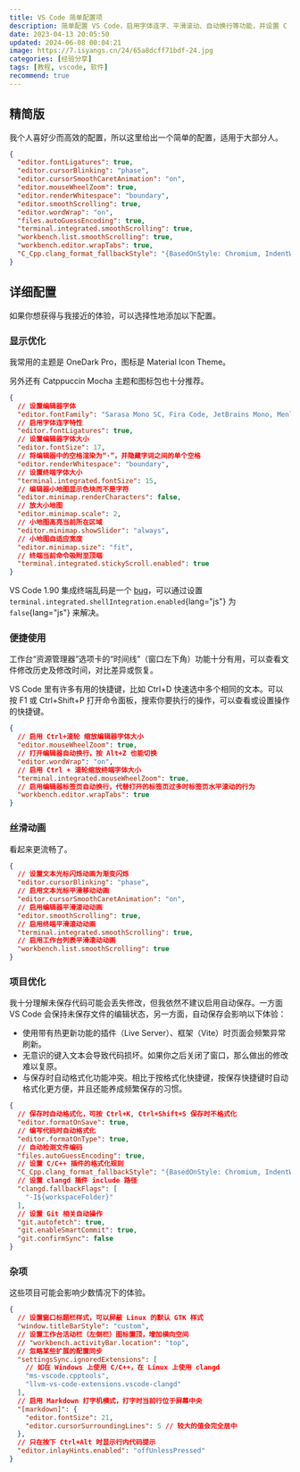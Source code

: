 ```yaml
---
title: VS Code 简单配置项
description: 简单配置 VS Code，启用字体连字、平滑滚动、自动换行等功能，并设置 C 格式化风格，提升编辑器体验。
date: 2023-04-13 20:05:50
updated: 2024-06-08 00:04:21
image: https://7.isyangs.cn/24/65a8dcff71bdf-24.jpg
categories: [经验分享]
tags: [教程, vscode, 软件]
recommend: true
---
```


## 精简版

我个人喜好少而高效的配置，所以这里给出一个简单的配置，适用于大部分人。

```json [%APPDATA%/Code/User/settings.json]
{
  "editor.fontLigatures": true,
  "editor.cursorBlinking": "phase",
  "editor.cursorSmoothCaretAnimation": "on",
  "editor.mouseWheelZoom": true,
  "editor.renderWhitespace": "boundary",
  "editor.smoothScrolling": true,
  "editor.wordWrap": "on",
  "files.autoGuessEncoding": true,
  "terminal.integrated.smoothScrolling": true,
  "workbench.list.smoothScrolling": true,
  "workbench.editor.wrapTabs": true,
  "C_Cpp.clang_format_fallbackStyle": "{BasedOnStyle: Chromium, IndentWidth: 4}"
}
```

## 详细配置

如果你想获得与我接近的体验，可以选择性地添加以下配置。

### 显示优化

我常用的主题是 OneDark Pro，图标是 Material Icon Theme。

另外还有 Catppuccin Mocha 主题和图标包也十分推荐。

```json [%APPDATA%/Code/User/settings.json]
{
  // 设置编辑器字体
  "editor.fontFamily": "Sarasa Mono SC, Fira Code, JetBrains Mono, Menlo, Monaco, Consolas, 'monospace', system-ui, monospace, Symbols Nerd Font, FiraCode Nerd Font, JetBrainsMono Nerd Font, CaskaydiaCove Nerd Font, Hack Nerd Font",
  // 启用字体连字特性
  "editor.fontLigatures": true,
  // 设置编辑器字体大小
  "editor.fontSize": 17,
  // 将编辑器中的空格渲染为“·”，并隐藏字词之间的单个空格
  "editor.renderWhitespace": "boundary",
  // 设置终端字体大小
  "terminal.integrated.fontSize": 15,
  // 编辑器小地图显示色块而不是字符
  "editor.minimap.renderCharacters": false,
  // 放大小地图
  "editor.minimap.scale": 2,
  // 小地图高亮当前所在区域
  "editor.minimap.showSlider": "always",
  // 小地图自适应宽度
  "editor.minimap.size": "fit",
  // 终端当前命令吸附至顶端
  "terminal.integrated.stickyScroll.enabled": true
}
```

VS Code 1.90 集成终端乱码是一个 [bug](https://github.com/microsoft/vscode/issues/211922)，可以通过设置 `terminal.integrated.shellIntegration.enabled`{lang="js"} 为 `false`{lang="js"} 来解决。

### 便捷使用

工作台“资源管理器”选项卡的“时间线”（窗口左下角）功能十分有用，可以查看文件修改历史及修改时间，对比差异或恢复。

VS Code 里有许多有用的快捷键，比如 Ctrl+D 快速选中多个相同的文本。可以按 F1 或 Ctrl+Shift+P 打开命令面板，搜索你要执行的操作，可以查看或设置操作的快捷键。

```json [%APPDATA%/Code/User/settings.json]
{
  // 启用 Ctrl+滚轮 缩放编辑器字体大小
  "editor.mouseWheelZoom": true,
  // 打开编辑器自动换行，按 Alt+Z 也能切换
  "editor.wordWrap": "on",
  // 启用 Ctrl + 滚轮缩放终端字体大小
  "terminal.integrated.mouseWheelZoom": true,
  // 启用编辑器标签页自动换行，代替打开的标签页过多时标签页水平滚动的行为
  "workbench.editor.wrapTabs": true
}
```

### 丝滑动画

看起来更流畅了。

```json [%APPDATA%/Code/User/settings.json]
{
  // 设置文本光标闪烁动画为渐变闪烁
  "editor.cursorBlinking": "phase",
  // 启用文本光标平滑移动动画
  "editor.cursorSmoothCaretAnimation": "on",
  // 启用编辑器平滑滚动动画
  "editor.smoothScrolling": true,
  // 启用终端平滑滚动动画
  "terminal.integrated.smoothScrolling": true,
  // 启用工作台列表平滑滚动动画
  "workbench.list.smoothScrolling": true
}
```

### 项目优化

我十分理解未保存代码可能会丢失修改，但我依然不建议启用自动保存。一方面 VS Code 会保持未保存文件的编辑状态，另一方面，自动保存会影响以下体验：

- 使用带有热更新功能的插件（Live Server）、框架（Vite）时页面会频繁异常刷新。
- 无意识的键入文本会导致代码损坏。如果你之后关闭了窗口，那么做出的修改难以复原。
- 与保存时自动格式化功能冲突。相比于按格式化快捷键，按保存快捷键时自动格式化更方便，并且还能养成频繁保存的习惯。

```json [%APPDATA%/Code/User/settings.json]
{
  // 保存时自动格式化，可按 Ctrl+K, Ctrl+Shift+S 保存时不格式化
  "editor.formatOnSave": true,
  // 编写代码时自动格式化
  "editor.formatOnType": true,
  // 自动检测文件编码
  "files.autoGuessEncoding": true,
  // 设置 C/C++ 插件的格式化规则
  "C_Cpp.clang_format_fallbackStyle": "{BasedOnStyle: Chromium, IndentWidth: 4}",
  // 设置 clangd 插件 include 路径
  "clangd.fallbackFlags": [
    "-I${workspaceFolder}"
  ],
  // 设置 Git 相关自动操作
  "git.autofetch": true,
  "git.enableSmartCommit": true,
  "git.confirmSync": false
}
```

### 杂项

这些项目可能会影响少数情况下的体验。

```json [%APPDATA%/Code/User/settings.json]
{
  // 设置窗口标题栏样式，可以屏蔽 Linux 的默认 GTK 样式
  "window.titleBarStyle": "custom",
  // 设置工作台活动栏（左侧栏）图标置顶，增加横向空间
  // "workbench.activityBar.location": "top",
  // 忽略某些扩展的配置同步
  "settingsSync.ignoredExtensions": [
    // 如在 Windows 上使用 C/C++，在 Linux 上使用 clangd
    "ms-vscode.cpptools",
    "llvm-vs-code-extensions.vscode-clangd"
  ],
  // 启用 Markdown 打字机模式，打字时当前行位于屏幕中央
  "[markdown]": {
    "editor.fontSize": 21,
    "editor.cursorSurroundingLines": 5 // 较大的值会完全居中
  },
  // 只在按下 Ctrl+Alt 时显示行内代码提示
  "editor.inlayHints.enabled": "offUnlessPressed"
}
```
